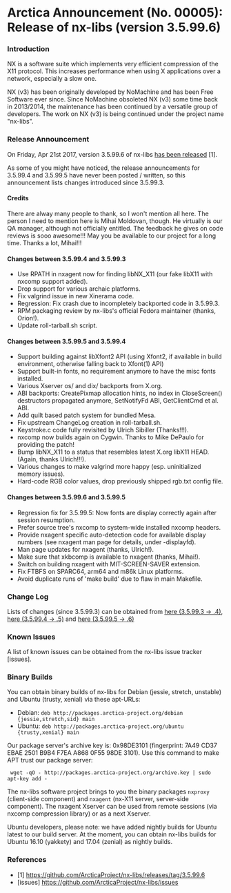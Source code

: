 # Arctica Announcement (No. 00005): Release of nx-libs (version 3.5.99.6)

### Introduction

NX is a software suite which implements very efficient compression of the
X11 protocol. This increases performance when using X applications over a
network, especially a slow one.

NX (v3) has been originally developed by NoMachine and has been Free
Software ever since. Since NoMachine obsoleted NX (v3) some time back in
2013/2014, the maintenance has been continued by a versatile group of
developers. The work on NX (v3) is being continued under the project name
"nx-libs".

### Release Announcement

On Friday, Apr 21st 2017, version 3.5.99.6 of nx-libs [has been
released](https://github.com/ArcticaProject/nx-libs/releases/tag/3.5.99.6)
[1].

As some of you might have noticed, the release announcements for 3.5.99.4
and 3.5.99.5 have never been posted / written, so this announcement lists
changes introduced since 3.5.99.3.

#### Credits

There are alway many people to thank, so I won't mention all here. The
person I need to mention here is Mihai Moldovan, though. He virtually is
our QA manager, although not officially entitled. The feedback he gives
on code reviews is sooo awesome!!! May you be available to our project
for a long time. Thanks a lot, Mihai!!!

#### Changes between 3.5.99.4 and 3.5.99.3

  * Use RPATH in nxagent now for finding libNX_X11 (our fake libX11 with
    nxcomp support added).
  * Drop support for various archaic platforms.
  * Fix valgrind issue in new Xinerama code.
  * Regression: Fix crash due to incompletely backported code in 3.5.99.3.
  * RPM packaging review by nx-libs's official Fedora maintainer (thanks, Orion!).
  * Update roll-tarball.sh script.

#### Changes between 3.5.99.5 and 3.5.99.4

  * Support building against libXfont2 API (using Xfont2, if available in
    build environment, otherwise falling back to Xfont(1) API)
  * Support built-in fonts, no requirement anymore to have the misc fonts
    installed.
  * Various Xserver os/ and dix/ backports from X.org.
  * ABI backports: CreatePixmap allocation hints, no index in CloseScreen()
    destructors propagated anymore, SetNotifyFd ABI, GetClientCmd et al. ABI.
  * Add quilt based patch system for bundled Mesa.
  * Fix upstream ChangeLog creation in roll-tarball.sh.
  * Keystroke.c code fully revisited by Ulrich Sibiller (Thanks!!!).
  * nxcomp now builds again on Cygwin. Thanks to Mike DePaulo for providing
    the patch!
  * Bump libNX_X11 to a status that resembles latest X.org libX11 HEAD.
    (Again, thanks Ulrich!!!).
  * Various changes to make valgrind more happy (esp. uninitialized memory
    issues).
  * Hard-code RGB color values, drop previously shipped rgb.txt config file.

#### Changes between 3.5.99.6 and 3.5.99.5

  * Regression fix for 3.5.99.5: Now fonts are display correctly again after
    session resumption.
  * Prefer source tree's nxcomp to system-wide installed nxcomp headers.
  * Provide nxagent specific auto-detection code for available display
    numbers (see nxagent man page for details, under -displayfd).
  * Man page updates for nxagent (thanks, Ulrich!).
  * Make sure that xkbcomp is available to nxagent (thanks, Mihai!).
  * Switch on building nxagent with MIT-SCREEN-SAVER extension.
  * Fix FTBFS on SPARC64, arm64 and m86k Linux platforms.
  * Avoid duplicate runs of 'make build' due to flaw in main Makefile.

### Change Log

Lists of changes (since 3.5.99.3) can be obtained from
[here (3.5.99.3 -> .4)](https://github.com/ArcticaProject/nx-libs/commit/095ba65b0320be5ac864245c99da1a94f83d96eb),
[here (3.5.99.4 -> .5)](https://github.com/ArcticaProject/nx-libs/commit/3a2ecb9a5d3b54b07cb3ea54d74f80a0686821db)
and [here (3.5.99.5 -> .6)](https://github.com/ArcticaProject/nx-libs/commit/06a6a5fca31a2f104c734ce49acaaccb5ddf1718)

### Known Issues

A list of known issues can be obtained from the nx-libs issue tracker [issues].

### Binary Builds

You can obtain binary builds of nx-libs for Debian (jessie, stretch,
unstable) and Ubuntu (trusty, xenial) via these apt-URLs:

  * Debian: ``deb http://packages.arctica-project.org/debian {jessie,stretch,sid} main``
  * Ubuntu: ``deb http://packages.arctica-project.org/ubuntu {trusty,xenial} main``

Our package server's archive key is: 0x98DE3101 (fingerprint: 7A49 CD37
EBAE 2501 B9B4  F7EA A868 0F55 98DE 3101). Use this command to make APT
trust our package server:

     wget -qO - http://packages.arctica-project.org/archive.key | sudo apt-key add -

The nx-libs software project brings to you the binary packages
``nxproxy`` (client-side component) and ``nxagent`` (nx-X11 server,
server-side component). The nxagent Xserver can be used from remote
sessions (via nxcomp compression library) or as a next Xserver.

Ubuntu developers, please note: we have added nightly builds for Ubuntu
latest to our build server. At the moment, you can obtain nx-libs builds for
Ubuntu 16.10 (yakkety) and 17.04 (zenial) as nightly builds.

### References

 - [1] https://github.com/ArcticaProject/nx-libs/releases/tag/3.5.99.6
 - [issues] https://github.com/ArcticaProject/nx-libs/issues
